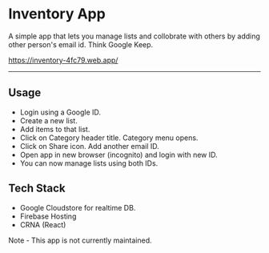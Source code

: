 
# Inventory App
A simple app that lets you manage lists and collobrate with others by adding other person's email id. Think Google Keep.

https://inventory-4fc79.web.app/

---

## Usage
- Login using a Google ID.
- Create a new list.
- Add items to that list.
- Click on Category header title. Category menu opens.
-  Click on Share icon. Add another email ID.
-  Open app in new browser (incognito) and login with new ID.
-  You can now manage lists using both IDs.

## Tech Stack
- Google Cloudstore for realtime DB.
- Firebase Hosting
- CRNA (React)

Note - This app is not currently maintained. 